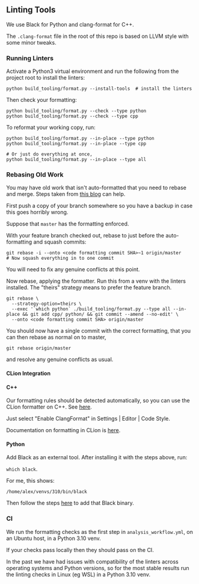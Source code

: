 ## Linting Tools

We use Black for Python and clang-format for C++.

The `.clang-format` file in the root of this repo is based on LLVM style with some minor tweaks.

### Running Linters

Activate a Python3 virtual environment and run the following from the project root to
install the linters:

```
python build_tooling/format.py --install-tools  # install the linters
```

Then check your formatting:

```
python build_tooling/format.py --check --type python
python build_tooling/format.py --check --type cpp
```

To reformat your working copy, run:

```
python build_tooling/format.py --in-place --type python
python build_tooling/format.py --in-place --type cpp

# Or just do everything at once,
python build_tooling/format.py --in-place --type all
```

### Rebasing Old Work

You may have old work that isn't auto-formatted that you need to rebase and merge. Steps taken from [this blog](https://blog.scottlogic.com/2019/03/04/retroactively-applying-prettier-to-existing-branches.html)
can help.

First push a copy of your branch somewhere so you have a backup in case this goes horribly wrong.

Suppose that `master` has the formatting enforced.

With your feature branch checked out, rebase to just before the auto-formatting and squash commits:

```
git rebase -i --onto <code formatting commit SHA>~1 origin/master
# Now squash everything in to one commit
```

You will need to fix any genuine conflicts at this point.

Now rebase, applying the formatter. Run this from a venv with the linters installed. The "theirs" strategy means to
prefer the feature branch.

```
git rebase \
  --strategy-option=theirs \
  --exec '`which python` ./build_tooling/format.py --type all --in-place && git add cpp/ python/ && git commit --amend --no-edit' \
  --onto <code formatting commit SHA> origin/master
```

You should now have a single commit with the correct formatting, that you can then rebase as normal on to master,

```
git rebase origin/master
```

and resolve any genuine conflicts as usual.

#### CLion Integration

#### C++

Our formatting rules should be detected automatically, so you can use the CLion formatter on C++. See
[here](https://clang.llvm.org/docs/ClangFormat.html#clion-integration).

Just select "Enable ClangFormat" in Settings | Editor | Code Style.

Documentation on formatting in CLion is [here](https://www.jetbrains.com/help/clion/reformat-and-rearrange-code.html).

#### Python

Add Black as an external tool. After installing it with the steps above, run:

`which black`.

For me, this shows:

```
/home/alex/venvs/310/bin/black
```

Then follow the steps [here](https://black.readthedocs.io/en/stable/integrations/editors.html#as-external-tool) to add
that Black binary.

### CI

We run the formatting checks as the first step in `analysis_workflow.yml`, on an Ubuntu host, in a Python 3.10 venv.

If your checks pass locally then they should pass on the CI.

In the past we have had issues with compatibility of the linters across operating systems and Python versions, so for
the most stable results run the linting checks in Linux (eg WSL) in a Python 3.10 venv.
